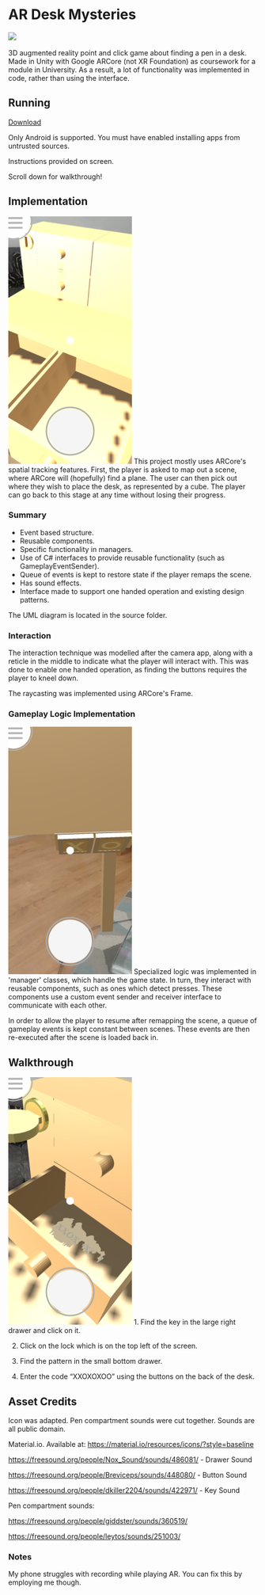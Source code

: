 # AR Desk Mysteries
<img src="https://raw.githubusercontent.com/giodestone/Desk-Mysteries-AR/master/Images/GIF.gif" height="500">

3D augmented reality point and click game about finding a pen in a desk. Made in Unity with Google ARCore (not XR Foundation) as coursework for a module in University. As a result, a lot of functionality was implemented in code, rather than using the interface.

## Running
[Download](https://github.com/giodestone/Desk-Mysteries-AR/releases)

Only Android is supported. You must have enabled installing apps from untrusted sources.


Instructions provided on screen.


Scroll down for walkthrough!

## Implementation
<img src="https://raw.githubusercontent.com/giodestone/Desk-Mysteries-AR/master/Images/Image 1.png" height="500">
This project mostly uses ARCore's spatial tracking features. First, the player is asked to map out a scene, where ARCore will (hopefully) find a plane. The user can then pick out where they wish to place the desk, as represented by a cube. The player can go back to this stage at any time without losing their progress.

### Summary
* Event based structure.
* Reusable components.
* Specific functionality in managers.
* Use of C# interfaces to provide reusable functionality (such as GameplayEventSender).
* Queue of events is kept to restore state if the player remaps the scene.
* Has sound effects.
* Interface made to support one handed operation and existing design patterns.

The UML diagram is located in the source folder.

### Interaction
The interaction technique was modelled after the camera app, along with a reticle in the middle to indicate what the player will interact with. This was done to enable one handed operation, as finding the buttons requires the player to kneel down.

The raycasting was implemented using ARCore's Frame.

### Gameplay Logic Implementation
<img src="https://raw.githubusercontent.com/giodestone/Desk-Mysteries-AR/master/Images/Image 3.png" height="500">
Specialized logic was implemented in 'manager' classes, which handle the game state. In turn, they interact with reusable components, such as ones which detect presses. These components use a custom event sender and receiver interface to communicate with each other.

In order to allow the player to resume after remapping the scene, a queue of gameplay events is kept constant between scenes. These events are then re-executed after the scene is loaded back in.

## Walkthrough
<img src="https://raw.githubusercontent.com/giodestone/Desk-Mysteries-AR/master/Images/Image 2.png" height="500">
1. Find the key in the large right drawer and click on it.

2. Click on the lock which is on the top left of the screen.

3. Find the pattern in the small bottom drawer.

4. Enter the code “XXOXOXOO” using the buttons on the back of the desk.

## Asset Credits
Icon was adapted. Pen compartment sounds were cut together. Sounds are all public domain.

Material.io. Available at: https://material.io/resources/icons/?style=baseline

https://freesound.org/people/Nox_Sound/sounds/486081/ - Drawer Sound

https://freesound.org/people/Breviceps/sounds/448080/ - Button Sound

https://freesound.org/people/dkiller2204/sounds/422971/ - Key Sound

Pen compartment sounds:

https://freesound.org/people/giddster/sounds/360519/

https://freesound.org/people/leytos/sounds/251003/

### Notes
My phone struggles with recording while playing AR. You can fix this by employing me though.
